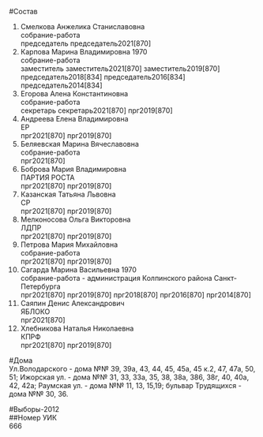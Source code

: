 #Состав  
1. Смелкова Анжелика Станиславовна  
    собрание-работа  
    председатель председатель2021[870]  
2. Карпова Марина Владимировна 1970  
    собрание-работа  
    заместитель заместитель2021[870] заместитель2019[870] председатель2018[834] председатель2016[834] председатель2014[834]  
3. Егорова Алена Константиновна  
    собрание-работа  
    секретарь секретарь2021[870] прг2019[870]  
4. Андреева Елена Владимировна  
    ЕР  
    прг2021[870] прг2019[870]  
5. Беляевская Марина Вячеславовна  
    собрание-работа  
    прг2021[870]  
6. Боброва Мария Владимировна  
    ПАРТИЯ РОСТА  
    прг2021[870] прг2019[870]  
7. Казанская Татьяна Львовна  
    СР  
    прг2021[870] прг2019[870]  
8. Мелконосова Ольга Викторовна  
    ЛДПР  
    прг2021[870] прг2019[870]  
9. Петрова Мария Михайловна  
    собрание-работа  
    прг2021[870] прг2019[870]  
10. Сагарда Марина Васильевна 1970  
    собрание-работа - администрация Колпинского района Санкт-Петербурга  
    прг2021[870] прг2019[870] прг2018[870] прг2016[870] прг2014[870]  
11. Саяпин Денис Александрович  
    ЯБЛОКО  
    прг2021[870]  
12. Хлебникова Наталья Николаевна  
    КПРФ  
    прг2021[870] прг2019[870]  
  
#Дома  
Ул.Володарского - дома №№ 39, 39а, 43, 44, 45, 45а, 45 к.2, 47, 47а, 50, 51; Ижорская ул. - дома №№ 31, 33, 33а, 35, 38, 38а, 386, 38г, 40, 40а, 42, 42а; Раумская ул. - дома №№ 11, 13, 15,19; бульвар Трудящихся - дома №№ 30, 36.  
  
#Выборы-2012  
##Номер УИК  
666  

